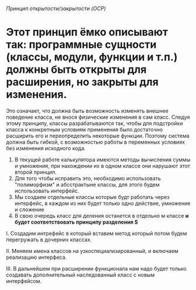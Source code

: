 *Принцип открытости/закрытости (OCP)*
# Этот принцип ёмко описывают так: программные сущности (классы, модули, функции и т.п.) должны быть открыты для расширения, но закрыты для изменения.
Это означает, что должна быть возможность изменять внешнее поведение класса, не внося физические изменения в сам класс. Следуя этому принципу, классы разрабатываются так, чтобы для подстройки класса к конкретным условиям применения было достаточно расширить его и переопределить некоторые функции.
Поэтому система должна быть гибкой, с возможностью работы в переменных условиях без изменения исходного кода.
1. В текущей работе калькулятора имеются методы вычисления суммы и умножения, при нахождении их в одном классе они нарушают этот второй принцип.
2. Для того чтобы исправить это, необходимо использовать "полиморфизм" и абсстрактыне классы, для этого будем использовать интерфейс.
3. Мы создаем отдельные классы которые будт работать через интерфейс, в каждом из них будет только одно действие, умножение и сложение
4. В свою очередь класс для деления останется в отдельно м классе **и будет соответствовать принципу разделения S**

I. Создадим интрефейс в который вставим метод который потом будем перегружать в дочерних классах. 

II. Меняем  имена классов на узкоспециализированный, и включаем реализацию интерфеса.

III. В дальнейшем при расширении функционала нам надо будет только создавать дополнительный наследованный класс с новым интерфейсом.
